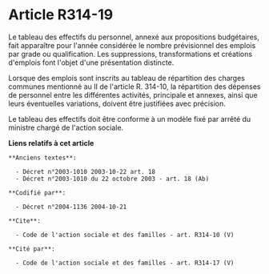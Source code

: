 # Article R314-19

Le tableau des effectifs du personnel, annexé aux propositions budgétaires, fait apparaître pour l'année considérée le nombre
prévisionnel des emplois par grade ou qualification. Les suppressions, transformations et créations d'emplois font l'objet
d'une présentation distincte. 

Lorsque des emplois sont inscrits au tableau de répartition des charges communes mentionné au II de l'article R. 314-10, la
répartition des dépenses de personnel entre les différentes activités, principale et annexes, ainsi que leurs éventuelles
variations, doivent être justifiées avec précision. 

Le tableau des effectifs doit être conforme à un modèle fixé par arrêté du ministre chargé de l'action sociale.

**Liens relatifs à cet article**

	**Anciens textes**:

	  - Décret n°2003-1010 2003-10-22 art. 18
	  - Décret n°2003-1010 du 22 octobre 2003 - art. 18 (Ab)

	**Codifié par**:

	  - Décret n°2004-1136 2004-10-21

	**Cite**:

	  - Code de l'action sociale et des familles - art. R314-10 (V)

	**Cité par**:

	  - Code de l'action sociale et des familles - art. R314-17 (V)

